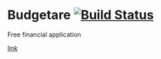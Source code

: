 Budgetare [![Build Status](https://travis-ci.org/cantare/budgetare.svg?branch=master)](https://travis-ci.org/cantare/budgetare)
=========

Free financial application

[link](http://cantare.github.io/budgetare/public/index.html)
